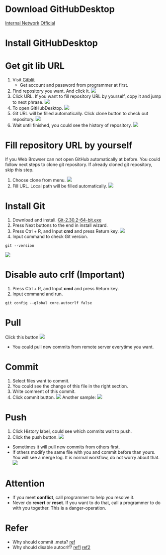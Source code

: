 # Download GitHubDesktop
[Internal Network](http://10.60.80.2:8099/ftp/tools/GitHubDesktopSetup-x64.exe)
[Official](https://desktop.github.com/)

# Install GitHubDesktop

# Get git lib URL
1. Visit [Gitblit](http://10.60.80.2:10101/)
    * Get account and password from programmer at first.
2. Find repository you want. And click it.
![](vx_images/266215915239373.png)
3. Click URL. If you want to fill repository URL by yourself, copy it and jump to next phrase.
![](vx_images/315330216227240.png)
4. To open GitHubDesktop.
![](vx_images/329010416247406.png)
5. Git URL will be filled automatically. Click clone button to check out repository.
![](vx_images/199660616240075.png)
5. Wait until finished, you could see the history of repository.
![](vx_images/376440916236630.png)


# Fill repository URL by yourself
If you Web Browser can not open GitHub automatically at before. You could follow next steps to clone git repository.
If already cloned git repository, skip this step.
1. Choose clone from menu.
![](vx_images/3085715220947.png)
2. Fill URL.  Local path will be filled automatically.
![](vx_images/199660616240075.png)

# Install Git
1. Download and install.
    [Git-2.30.2-64-bit.exe](http://10.60.80.2:8099/ftp/tools/Git-2.30.2-64-bit.exe)
2. Press Next buttons to the end in install wizard.
3. Press Ctrl + R, and Input **cmd** and press Return key.
![](vx_images/548363011249052.png)
4. Input command to check Git version.
```shell
git --version
```
![](vx_images/318524511244188.png)


# Disable auto crlf (Important)
1. Press Ctrl + R, and Input **cmd** and press Return key.
2. Input command and run.
```shell
git config --global core.autocrlf false
```

# Pull
Click this button
![](vx_images/86542016232384.png)
* You could pull new commits from remote server everytime you want.

# Commit
1. Select files want to commit.
2. You could see the change of this file in the right section.
3. Write comment of this commit.
3. Click commit button.
![](vx_images/234845116250264.png)
Another sample:
![](vx_images/214135616247868.png)

# Push
1. Click History label, could see which commits wait to push.
2. Click the push button.
![](vx_images/408065716245370.png)
* Sometimes it will pull new commits from others first.
* If others modify the same file with you and commit before than yours. You will see a merge log. It is normal workflow, do not worry about that.
![](vx_images/298850617226611.png)

# Attention
* If you meet **conflict**, call programmer to help you resolve it.
* Never do **revert** or **reset**. If you want to do that, call a programmer to do with you together. This is a danger-operation.

# Refer
* Why should commit .meta? [ref](https://blog.csdn.net/u012169685/article/details/46378993)
* Why should disable autocrlf? [ref1](https://blog.csdn.net/u013037336/article/details/121541008)  [ref2](https://markentier.tech/posts/2021/10/autocrlf-true-considered-harmful/)
